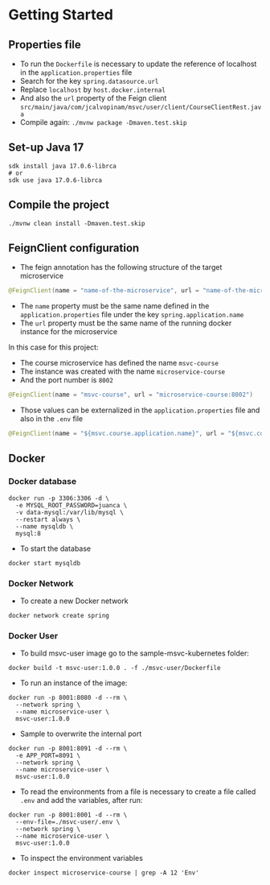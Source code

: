 # Getting Started

## Properties file
- To run the `Dockerfile` is necessary to update the reference of localhost in the `application.properties` file
- Search for the key `spring.datasource.url`
- Replace `localhost` by `host.docker.internal`
- And also the `url` property of the Feign client `src/main/java/com/jcalvopinam/msvc/user/client/CourseClientRest.java`
- Compile again: `./mvnw package -Dmaven.test.skip `

## Set-up Java 17
```shell
sdk install java 17.0.6-librca 
# or
sdk use java 17.0.6-librca 
```

## Compile the project
```shell
./mvnw clean install -Dmaven.test.skip
```

## FeignClient configuration
- The feign annotation has the following structure of the target microservice
```java
@FeignClient(name = "name-of-the-microservice", url = "name-of-the-microservice-docker-instance")
```
- The `name` property must be the same name defined in the `application.properties` file under the key `spring.application.name`
- The `url` property must be the same name of the running docker instance for the microservice

In this case for this project:
- The course microservice has defined the name `msvc-course`
- The instance was created with the name `microservice-course`
- And the port number is `8002`
```java
@FeignClient(name = "msvc-course", url = "microservice-course:8002")
```
- Those values can be externalized in the `application.properties` file and also in the `.env` file
```java
@FeignClient(name = "${msvc.course.application.name}", url = "${msvc.course.application.url}")
```

## Docker

### Docker database
```shell
docker run -p 3306:3306 -d \
  -e MYSQL_ROOT_PASSWORD=juanca \
  -v data-mysql:/var/lib/mysql \
  --restart always \
  --name mysqldb \
  mysql:8
```
- To start the database
```shell
docker start mysqldb
```

### Docker Network
- To create a new Docker network
```shell
docker network create spring
```

### Docker User
- To build msvc-user image go to the sample-msvc-kubernetes folder:
```shell
docker build -t msvc-user:1.0.0 . -f ./msvc-user/Dockerfile
```
- To run an instance of the image:
```shell
docker run -p 8001:8080 -d --rm \
  --network spring \
  --name microservice-user \
  msvc-user:1.0.0
```
- Sample to overwrite the internal port
```shell
docker run -p 8001:8091 -d --rm \
  -e APP_PORT=8091 \
  --network spring \
  --name microservice-user \
  msvc-user:1.0.0
```
- To read the environments from a file is necessary to create a file called `.env` and add the variables, after run:
```shell
docker run -p 8001:8001 -d --rm \
  --env-file=./msvc-user/.env \
  --network spring \
  --name microservice-user \
  msvc-user:1.0.0
```
- To inspect the environment variables
```shell
docker inspect microservice-course | grep -A 12 'Env'  
```